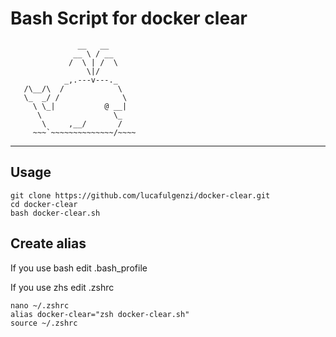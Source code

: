 # Bash Script for docker clear



                   __   __
                  __ \ / __
                 /  \ | /  \
                     \|/
                _,.---v---._
       /\__/\  /            \
       \_  _/ /              \
         \ \_|           @ __|
          \                \_
           \     ,__/       /
         ~~~`~~~~~~~~~~~~~~/~~~~
         
 ---
## Usage 
    git clone https://github.com/lucafulgenzi/docker-clear.git
    cd docker-clear
    bash docker-clear.sh
    
## Create alias
If you use bash edit .bash_profile

If you use zhs edit .zshrc
    
    nano ~/.zshrc
    alias docker-clear="zsh docker-clear.sh"
    source ~/.zshrc
    
